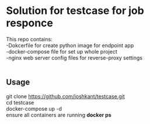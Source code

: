 # Solution for testcase for job responce
This repo contains:<br>
-Dokcerfile for create python image for endpoint app <br>
-docker-compose file for set up whole project <br>
-nginx web server config files for reverse-proxy settings <br> <br>

## Usage
git clone https://github.com/joshkant/testcase.git <br>
cd testcase <br>
docker-compose up -d <br>
ensure all containers are running <b>docker ps</b>

